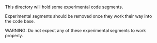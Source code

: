 This directory will hold some experimental code segments.

Experimental segments should be removed once they work their way into the code base.

WARNING: Do not expect any of these experimental segments to work properly.
